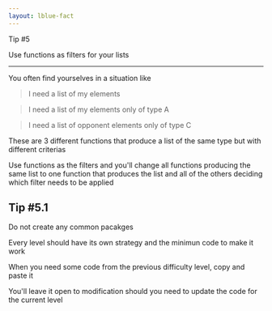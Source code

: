 ```yaml
---
layout: lblue-fact
---
```


Tip #5

Use functions as filters for your lists

---

You often find yourselves in a situation like

> I need a list of my elements

> I need a list of my elements only of type A

> I need a list of opponent elements only of type C

These are 3 different functions that produce a list of the same type but with different criterias

Use functions as the filters and you'll change all functions producing the same list to one function that produces the list and all of the others deciding which filter needs to be applied

## Tip #5.1

Do not create any common pacakges

Every level should have its own strategy and the minimun code to make it work

When you need some code from the previous difficulty level, copy and paste it

You'll leave it open to modification should you need to update the code for the current level